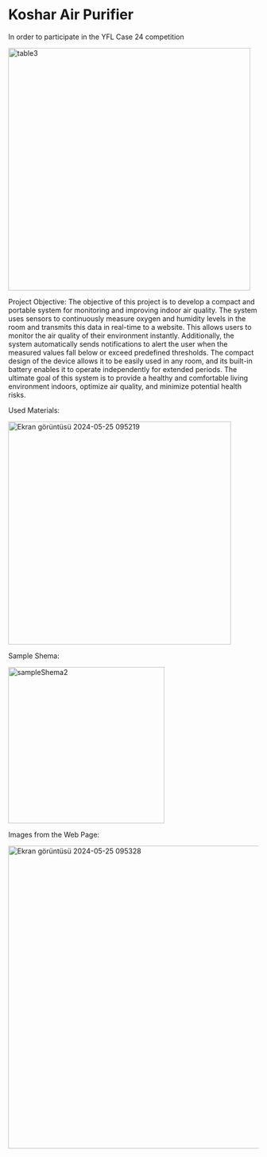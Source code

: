 # Koshar Air Purifier
In order to participate in the YFL Case 24 competition





<img width="487" alt="table3" src="https://github.com/alisabourii/koshar_air_purifier/assets/72344723/4f7595a5-ff9f-44de-a5ce-0a91200e3e28">







Project Objective:
    The objective of this project is to develop a compact and portable system for monitoring and improving indoor air quality. The system uses sensors to continuously measure      oxygen and humidity levels in the room and transmits this data in real-time to a website. This allows users to monitor the air quality of their environment instantly.          Additionally, the system automatically sends notifications to alert the user when the measured values fall below or exceed predefined thresholds. The compact design of the     device allows it to be easily used in any room, and its built-in battery enables it to operate independently for extended periods. The ultimate goal of this system is to       provide a healthy and comfortable living environment indoors, optimize air quality, and minimize potential health risks.




Used Materials:



<img width="448" alt="Ekran görüntüsü 2024-05-25 095219" src="https://github.com/alisabourii/koshar_air_purifier/assets/72344723/4fe22ca3-c502-4fd8-89ef-0002af04f35e">



Sample Shema:




<img width="314" alt="sampleShema2" src="https://github.com/alisabourii/koshar_air_purifier/assets/72344723/7d94d411-37ab-4c4d-b0ef-1e4f8bfaec58">



Images from the Web Page:



<img width="608" alt="Ekran görüntüsü 2024-05-25 095328" src="https://github.com/alisabourii/koshar_air_purifier/assets/72344723/ab2cd9df-f330-4483-a6d2-e29385e0df77">

